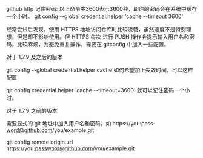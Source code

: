 github http 记住密码:
以上命令中3600表示3600秒，即你的密码会在系统中缓存一个小时。
git config --global credential.helper 'cache --timeout 3600'

经常尝试后发现，使用 HTTPS 地址访问仓库时比较流畅，虽然速度不是特别理想，但是却不影响使用。但 HTTPS 每次 进行 PUSH 操作会提示输入用户名和密码，比较麻烦，为避免重复操作，需要在 gitconfig 中加入一些配置。

对于 1.7.9 及之后的版本

git config --global credential.helper cache
如何希望加上失效时间，可以这样配置

git config credential.helper 'cache --timeout=3600'
就可以记住密码一个小时。

对于 1.7.9 之前的版本

需要显式的 git 地址中加入用户名和密码，如 https://you:pass­word@github.com/you/example.git

git config remote.origin.url https://you:password@github.com/you/example.git

